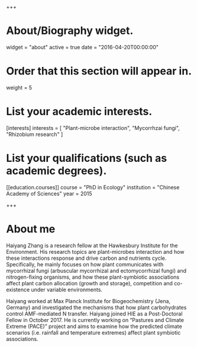 +++
# About/Biography widget.
widget = "about"
active = true
date = "2016-04-20T00:00:00"

# Order that this section will appear in.
weight = 5

# List your academic interests.
[interests]
  interests = [
    "Plant-microbe interaction",
    "Mycorrhzai fungi",
    "Rhizobium research"
  ]

# List your qualifications (such as academic degrees).
[[education.courses]]
  course = "PhD in Ecology"
  institution = "Chinese Academy of Sciences"
  year = 2015


+++

# About me

Haiyang Zhang is a research fellow at the Hawkesbury Institute for the Environment. His research topics are plant-microbes interaction and how these interactions response and drive carbon and nutrients cycle. Specifically, he mainly focuses on how plant communicates with mycorrhizal fungi (arbuscular mycorrhizal and ectomycorrhizal fungi) and nitrogen-fixing organisms, and how these plant-symbiotic associations affect plant carbon allocation (growth and storage), competition and co-existence under variable environments.

Haiyang worked at Max Planck Institute for Biogeochemistry (Jena, Germany) and investigated the mechanisms that how plant carbohydrates control AMF-mediated N transfer. Haiyang joined HIE as a Post-Doctoral Fellow in October 2017. He is currently working on “Pastures and Climate Extreme (PACE)” project and aims to examine how the predicted climate scenarios (i.e. rainfall and temperature extremes) affect plant symbiotic associations.

